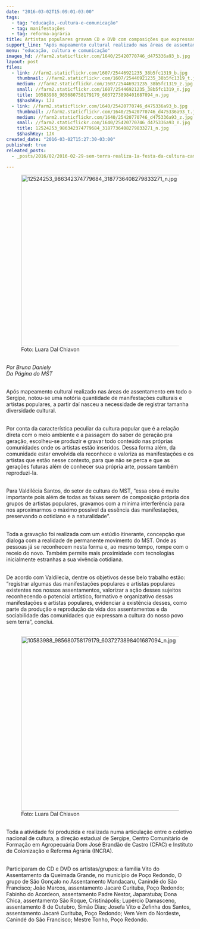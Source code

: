 ```yaml
---
date: "2016-03-02T15:09:01-03:00"
tags:
  - tag: "educação,-cultura-e-comunicação"
  - tag: manifestações
  - tag: reforma-agrária
title: Artistas populares gravam CD e DVD com composições que expressam a cultura do povo Sem Terra
support_line: "Após mapeamento cultural realizado nas áreas de assentamento do Sergipe, notou-se uma notória quantidade de manifestações culturais e artistas populares, a partir daí nasceu a necessidade de registrar tamanha diversidade cultural."
menu: "educação, cultura e comunicação"
images_hd: //farm2.staticflickr.com/1640/25420770746_d475336a93_b.jpg
layout: post
files:
  - link: //farm2.staticflickr.com/1607/25446921235_38b5fc1319_b.jpg
    thumbnail: //farm2.staticflickr.com/1607/25446921235_38b5fc1319_t.jpg
    medium: //farm2.staticflickr.com/1607/25446921235_38b5fc1319_z.jpg
    small: //farm2.staticflickr.com/1607/25446921235_38b5fc1319_n.jpg
    title: 10583988_985680758179179_6037273898401687094_n.jpg
    $$hashKey: 1JU
  - link: //farm2.staticflickr.com/1640/25420770746_d475336a93_b.jpg
    thumbnail: //farm2.staticflickr.com/1640/25420770746_d475336a93_t.jpg
    medium: //farm2.staticflickr.com/1640/25420770746_d475336a93_z.jpg
    small: //farm2.staticflickr.com/1640/25420770746_d475336a93_n.jpg
    title: 12524253_986342374779684_3187736408279833271_n.jpg
    $$hashKey: 1JX
created_date: "2016-03-02T15:27:30-03:00"
published: true
releated_posts:
  - _posts/2016/02/2016-02-29-sem-terra-realiza-1a-festa-da-cultura-camponesa-em-chapeco.md

---
```

<figure class="image"><img alt="12524253_986342374779684_3187736408279833271_n.jpg" height="459" src="//farm2.staticflickr.com/1640/25420770746_d475336a93_b.jpg" width="700" />
<figcaption>Foto: Luara Dal Chiavon</figcaption>
</figure>

<p><br />
<em>Por Bruna Daniely<br />
Da P&aacute;gina do MST</em></p>

<p><br />
Ap&oacute;s mapeamento cultural realizado nas &aacute;reas de assentamento em todo o Sergipe, notou-se uma&nbsp;not&oacute;ria quantidade de manifesta&ccedil;&otilde;es culturais e artistas populares, a partir da&iacute; nasceu a necessidade de registrar tamanha diversidade cultural.</p>

<p><br />
Por conta da caracter&iacute;stica peculiar da cultura popular que &eacute; a rela&ccedil;&atilde;o direta com o meio ambiente e a passagem do saber de gera&ccedil;&atilde;o pra gera&ccedil;&atilde;o, escolheu-se produzir e gravar todo conte&uacute;do nas pr&oacute;prias comunidades onde os artistas est&atilde;o inseridos. Dessa forma al&eacute;m, da comunidade estar envolvida ela reconhece e valoriza as manifesta&ccedil;&otilde;es e os artistas que est&atilde;o nesse contexto, para que n&atilde;o se perca e que as gera&ccedil;&otilde;es futuras al&eacute;m de conhecer sua pr&oacute;pria arte, possam tamb&eacute;m reproduzi-la.&nbsp;</p>

<p><br />
Para Valdil&eacute;cia Santos, do setor de cultura do MST, &ldquo;essa obra &eacute; muito importante pois al&eacute;m de todas as faixas serem de composi&ccedil;&atilde;o pr&oacute;pria dos grupos de artistas populares, gravamos com a m&iacute;nima interfer&ecirc;ncia para nos aproximarmos o m&aacute;ximo poss&iacute;vel da ess&ecirc;ncia das manifesta&ccedil;&otilde;es, preservando o cotidiano e a naturalidade&rdquo;.</p>

<p><br />
Toda a grava&ccedil;&atilde;o foi realizada com um est&uacute;dio itinerante, concep&ccedil;&atilde;o que dialoga com a realidade de permanente movimento do MST. Onde as pessoas j&aacute; se reconhecem nesta forma e, ao mesmo tempo, rompe com o receio do novo. Tamb&eacute;m permite mais proximidade com tecnologias inicialmente estranhas a sua viv&ecirc;ncia cotidiana.</p>

<p><br />
De acordo com Valdilecia, dentre os objetivos desse belo trabalho est&atilde;o: &ldquo;registrar algumas das manifesta&ccedil;&otilde;es populares e artistas populares existentes nos nossos assentamentos, valorizar a a&ccedil;&atilde;o desses sujeitos reconhecendo o potencial art&iacute;stico, formativo e organizativo dessas manifesta&ccedil;&otilde;es e artistas populares, evidenciar a exist&ecirc;ncia desses, como parte da produ&ccedil;&atilde;o e reprodu&ccedil;&atilde;o da vida dos assentamentos e da sociabilidade das comunidades que expressam a cultura do nosso povo sem terra&rdquo;, conclui.<br />
&nbsp;</p>

<figure class="image"><img alt="10583988_985680758179179_6037273898401687094_n.jpg" height="467" src="//farm2.staticflickr.com/1607/25446921235_38b5fc1319_b.jpg" width="700" />
<figcaption>Foto: Luara Dal Chiavon</figcaption>
</figure>

<p><br />
Toda a atividade foi produzida e realizada numa articula&ccedil;&atilde;o entre o coletivo nacional de cultura, a dire&ccedil;&atilde;o estadual de Sergipe, Centro Comunit&aacute;rio de Forma&ccedil;&atilde;o em Agropecu&aacute;ria Dom Jos&eacute; Brand&atilde;o de Castro (CFAC) e Instituto de Coloniza&ccedil;&atilde;o e Reforma Agr&aacute;ria (INCRA).&nbsp;</p>

<p><br />
Participaram do CD e DVD os artistas/grupos:&nbsp;a fam&iacute;lia Vito do Assentamento da&nbsp;Queimada Grande, no munic&iacute;pio de Po&ccedil;o Redondo, O grupo de S&atilde;o Gon&ccedil;alo no Assentamento Mandacaru, Canind&eacute; do S&atilde;o Francisco; Jo&atilde;o Marcos, assentamento Jacar&eacute; Curituba, Po&ccedil;o Redondo; Fabinho do Acordeon, assentamento Padre Nestor, Japaratuba; Dona Chica, assentamento S&atilde;o Roque, Cristin&aacute;polis; Lup&eacute;rcio Damasceno, assentamento 8 de Outubro, Sim&atilde;o Dias; Josefa Vito e Zefinha dos Santos, assentamento Jacar&eacute; Curituba, Po&ccedil;o Redondo; Vem Vem do Nordeste, Canind&eacute; do S&atilde;o Francisco;&nbsp;Mestre Tonho, Po&ccedil;o Redondo.</p>
